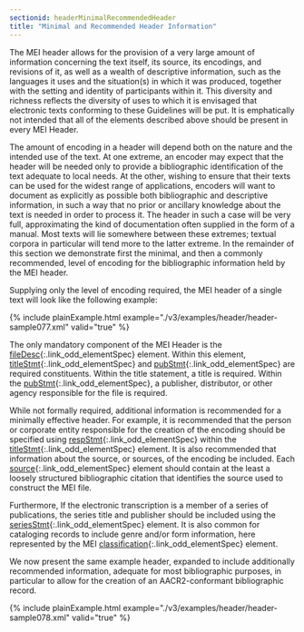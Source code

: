 ```yaml
---
sectionid: headerMinimalRecommendedHeader
title: "Minimal and Recommended Header Information"
---
```




The MEI header allows for the provision of a very large amount of information concerning
the
text itself, its source, its encodings, and revisions of it, as well as a wealth of
descriptive information, such as the languages it uses and the situation(s) in which
it was
produced, together with the setting and identity of participants within it. This diversity
and
richness reflects the diversity of uses to which it is envisaged that electronic texts
conforming to these Guidelines will be put. It is emphatically not intended that all
of the
elements described above should be present in every MEI Header.

The amount of encoding in a header will depend both on the nature and the intended
use of the
text. At one extreme, an encoder may expect that the header will be needed only to
provide a
bibliographic identification of the text adequate to local needs. At the other, wishing
to
ensure that their texts can be used for the widest range of applications, encoders
will want
to document as explicitly as possible both bibliographic and descriptive information,
in such
a way that no prior or ancillary knowledge about the text is needed in order to process
it.
The header in such a case will be very full, approximating the kind of documentation
often
supplied in the form of a manual. Most texts will lie somewhere between these extremes;
textual corpora in particular will tend more to the latter extreme. In the remainder
of this
section we demonstrate first the minimal, and then a commonly recommended, level of
encoding
for the bibliographic information held by the MEI header.

Supplying only the level of encoding required, the MEI header of a single text will
look like
the following example:

{% include plainExample.html example="./v3/examples/header/header-sample077.xml" valid="true" %}

The only mandatory component of the MEI Header is the [fileDesc](/v3/elements/fileDesc.html){:.link_odd_elementSpec} element.
Within this element, [titleStmt](/v3/elements/titleStmt.html){:.link_odd_elementSpec} and [pubStmt](/v3/elements/pubStmt.html){:.link_odd_elementSpec} are
required constituents. Within the title statement, a title is required. Within the
[pubStmt](/v3/elements/pubStmt.html){:.link_odd_elementSpec}, a publisher, distributor, or other agency responsible for the
file is required.

While not formally required, additional information is recommended for a minimally
effective
header. For example, it is recommended that the person or corporate entity responsible
for the
creation of the encoding should be specified using [respStmt](/v3/elements/respStmt.html){:.link_odd_elementSpec} within the
[titleStmt](/v3/elements/titleStmt.html){:.link_odd_elementSpec} element. It is also recommended that information about the
source, or sources, of the encoding be included. Each [source](/v3/elements/source.html){:.link_odd_elementSpec} element
should contain at the least a loosely structured bibliographic citation that identifies
the
source used to construct the MEI file.

Furthermore, If the electronic transcription is a member of a series of publications,
the
series title and publisher should be included using the [seriesStmt](/v3/elements/seriesStmt.html){:.link_odd_elementSpec}
element. It is also common for cataloging records to include genre and/or form information,
here represented by the MEI [classification](/v3/elements/classification.html){:.link_odd_elementSpec} element.

We now present the same example header, expanded to include additionally recommended
information, adequate for most bibliographic purposes, in particular to allow for
the creation
of an AACR2-conformant bibliographic record.

{% include plainExample.html example="./v3/examples/header/header-sample078.xml" valid="true" %}

